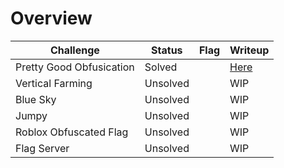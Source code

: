 
# Overview

| Challenge  | Status | Flag | Writeup
| ------------- | ------------- |---------| -----|
| Pretty Good Obfusication | Solved  |    |  [Here](https://github.com/limxuankai/CTF/blob/main/YBNCTF2023/Reversing/Pretty_Good_Obfuscation.md) |
| Vertical Farming  | Unsolved |    | WIP  |
| Blue Sky | Unsolved |      |  WIP  |
| Jumpy | Unsolved |      |  WIP  |
| Roblox Obfuscated Flag | Unsolved |      |  WIP  |
| Flag Server | Unsolved |      |  WIP  |

